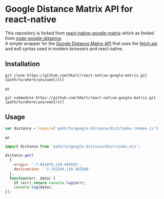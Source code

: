 # Google Distance Matrix API for react-native 

This repository is forked from [react-native-google-matrix](https://github.com/aldogint/react-native-google-matrix) which as forked from [node-google-distance](https://github.com/aldogint/node-google-distance).     
A simple wrapper for the [Google Distance Matrix API](https://developers.google.com/maps/documentation/distancematrix/) that uses the [fetch api](https://developer.mozilla.org/en-US/docs/Web/API/Fetch_API) and es6 syntax used in modern browsers and react native.

## Installation

    git clone https://github.com/SKalt/react-native-google-matrix.git [path/to/where/you/want/it]
or 

```
git submodule https://github.com/SKalt/react-native-google-matrix.git [path/to/where/you/want/it]
````

## Usage
```js
var distance = require('path/to/google-distance/dist/index.common.js');
```
or
```js
import distance from 'path/to/google-distance/dist/index.mjs';

distance.get(
  {
    origin: '-7.841879,110.409193',
    destination: '-7.741194,110.342588'
  },
  function(err, data) {
    if (err) return console.log(err);
    console.log(data);
});
```

